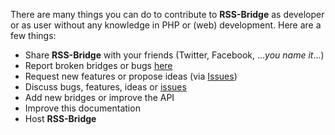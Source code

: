 There are many things you can do to contribute to **RSS-Bridge** as developer or as user without any knowledge in PHP or (web) development. Here are a few things:

- Share **RSS-Bridge** with your friends (Twitter, Facebook, ..._you name it_...)
- Report broken bridges or bugs [here](https://github.com/sredevopsdev/rss-bridge/issues)
- Request new features or propose ideas (via [Issues](https://github.com/sredevopsdev/rss-bridge/issues))
- Discuss bugs, features, ideas or [issues](https://github.com/sredevopsdev/rss-bridge/issues)
- Add new bridges or improve the API
- Improve this documentation
- Host **RSS-Bridge**
